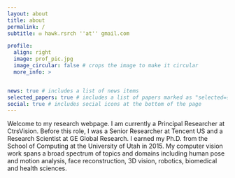 ```yaml
---
layout: about
title: about
permalink: /
subtitle: ✉️ hawk.rsrch ''at'' gmail.com

profile:
  align: right
  image: prof_pic.jpg
  image_circular: false # crops the image to make it circular
  more_info: >


news: true # includes a list of news items
selected_papers: true # includes a list of papers marked as "selected={true}"
social: true # includes social icons at the bottom of the page
---
```


Welcome to my research webpage. I am currently a Principal Researcher at CtrsVision. Before this role, I was a Senior Researcher at Tencent US and a Research Scientist at GE Global Research. I earned my Ph.D. from the School of Computing at the University of Utah in 2015. My computer vision work spans a broad spectrum of topics and domains including human pose and motion analysis, face reconstruction, 3D vision, robotics, biomedical and health sciences. 
